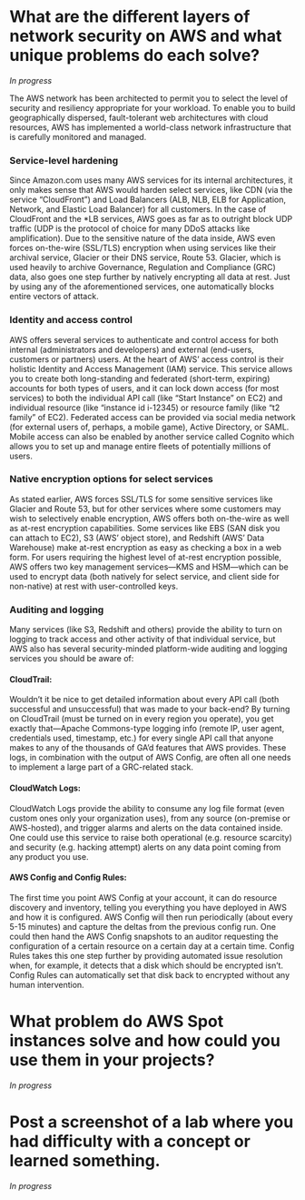 # What are the different layers of network security on AWS and what unique problems do each solve?
 *In progress*
 
 The AWS network has been architected to permit you to select the level of security
and resiliency appropriate for your workload. To enable you to build geographically
dispersed, fault-tolerant web architectures with cloud resources, AWS has
implemented a world-class network infrastructure that is carefully monitored and
managed.
<h3>Service-level hardening</h3>
Since Amazon.com uses many AWS services for its internal architectures, it only makes sense that AWS would harden select services, like CDN (via the service “CloudFront”) and Load Balancers (ALB, NLB, ELB for Application, Network, and Elastic Load Balancer) for all customers. In the case of CloudFront and the *LB services, AWS goes as far as to outright block UDP traffic (UDP is the protocol of choice for many DDoS attacks like amplification). Due to the sensitive nature of the data inside, AWS even forces on-the-wire (SSL/TLS) encryption when using services like their archival service, Glacier or their DNS service, Route 53. Glacier, which is used heavily to archive Governance, Regulation and Compliance (GRC) data, also goes one step further by natively encrypting all data at rest. Just by using any of the aforementioned services, one automatically blocks entire vectors of attack.

<h3>Identity and access control</h3>
AWS offers several services to authenticate and control access for both internal (administrators and developers) and external (end-users, customers or partners) users. At the heart of AWS’ access control is their holistic Identity and Access Management (IAM) service. This service allows you to create both long-standing and federated (short-term, expiring) accounts for both types of users, and it can lock down access (for most services) to both the individual API call (like “Start Instance” on EC2) and individual resource (like “instance id i-12345) or resource family (like “t2 family” of EC2). Federated access can be provided via social media network (for external users of, perhaps, a mobile game), Active Directory, or SAML. Mobile access can also be enabled by another service called Cognito which allows you to set up and manage entire fleets of potentially millions of users.

<h3>Native encryption options for select services</h3>
As stated earlier, AWS forces SSL/TLS for some sensitive services like Glacier and Route 53, but for other services where some customers may wish to selectively enable encryption, AWS offers both on-the-wire as well as at-rest encryption capabilities. Some services like EBS (SAN disk you can attach to EC2), S3 (AWS’ object store), and Redshift (AWS’ Data Warehouse) make at-rest encryption as easy as checking a box in a web form. For users requiring the highest level of at-rest encryption possible, AWS offers two key management services—KMS and HSM—which can be used to encrypt data (both natively for select service, and client side for non-native) at rest with user-controlled keys.

<h3>Auditing and logging</h3>
Many services (like S3, Redshift and others) provide the ability to turn on logging to track access and other activity of that individual service, but AWS also has several security-minded platform-wide auditing and logging services you should be aware of:

<h4>CloudTrail:</h4> Wouldn’t it be nice to get detailed information about every API call (both successful and unsuccessful) that was made to your back-end? By turning on CloudTrail (must be turned on in every region you operate), you get exactly that—Apache Commons-type logging info (remote IP, user agent, credentials used, timestamp, etc.) for every single API call that anyone makes to any of the thousands of GA’d features that AWS provides. These logs, in combination with the output of AWS Config, are often all one needs to implement a large part of a GRC-related stack.

<h4>CloudWatch Logs:</h4> CloudWatch Logs provide the ability to consume any log file format (even custom ones only your organization uses), from any source (on-premise or AWS-hosted), and trigger alarms and alerts on the data contained inside. One could use this service to raise both operational (e.g. resource scarcity) and security (e.g. hacking attempt) alerts on any data point coming from any product you use.

<h4>AWS Config and Config Rules:</h4> The first time you point AWS Config at your account, it can do resource discovery and inventory, telling you everything you have deployed in AWS and how it is configured. AWS Config will then run periodically (about every 5-15 minutes) and capture the deltas from the previous config run. One could then hand the AWS Config snapshots to an auditor requesting the configuration of a certain resource on a certain day at a certain time. Config Rules takes this one step further by providing automated issue resolution when, for example, it detects that a disk which should be encrypted isn’t. Config Rules can automatically set that disk back to encrypted without any human intervention.

# What problem do AWS Spot instances solve and how could you use them in your projects?

*In progress*

# Post a screenshot of a lab where you had difficulty with a concept or learned something.

*In progress*
